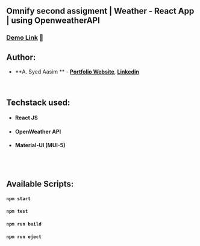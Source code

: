 ## Omnify second assigment |  Weather - React App | using OpenweatherAPI

### [Demo Link]() 🔗

## Author:

- **A. Syed Aasim ** - **[Portfolio Website](https://syed-aasim.vercel.app)**, **[Linkedin](https://www.linkedin.com/in/gulshan-songara/)**


<br/>

## Techstack used:

- #### **React JS**
- #### **OpenWeather API**
- #### **Material-UI (MUI-5)**

<br/>


<br/>

## Available Scripts:

#### `npm start`

#### `npm test`

#### `npm run build`

#### `npm run eject`

<br/>


